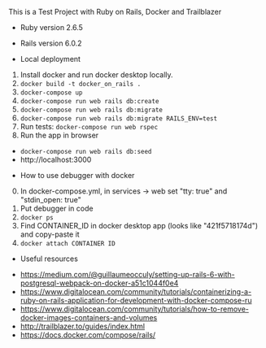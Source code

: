 This is a Test Project with Ruby on Rails, Docker and Trailblazer

* Ruby version
2.6.5

* Rails version
6.0.2

* Local deployment
1. Install docker and run docker desktop locally.
2. ```docker build -t docker_on_rails .```
3. ```docker-compose up```
4. ```docker-compose run web rails db:create```
5. ```docker-compose run web rails db:migrate```
6. ```docker-compose run web rails db:migrate RAILS_ENV=test```
7. Run tests: ```docker-compose run web rspec```
8. Run the app in browser 
 - ```docker-compose run web rails db:seed```
 - http://localhost:3000

* How to use debugger with docker
0. In docker-compose.yml, in services -> web set "tty: true" and "stdin_open: true"
1. Put debugger in code
2. ```docker ps```
3. Find CONTAINER_ID in docker desktop app (looks like "421f5718174d") and copy-paste it
4. ```docker attach CONTAINER ID```

* Useful resources
 - https://medium.com/@guillaumeocculy/setting-up-rails-6-with-postgresql-webpack-on-docker-a51c1044f0e4
 - https://www.digitalocean.com/community/tutorials/containerizing-a-ruby-on-rails-application-for-development-with-docker-compose-ru
 - https://www.digitalocean.com/community/tutorials/how-to-remove-docker-images-containers-and-volumes
 - http://trailblazer.to/guides/index.html
 - https://docs.docker.com/compose/rails/

